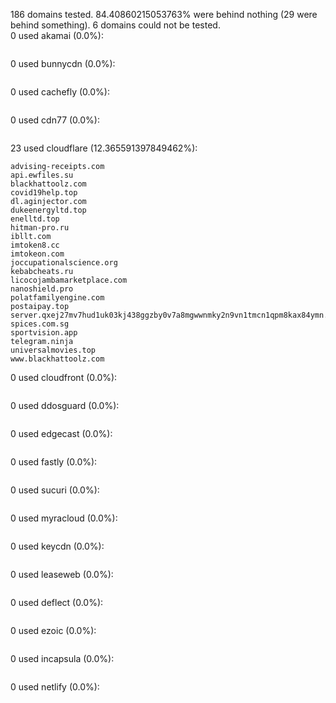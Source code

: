186 domains tested. 84.40860215053763% were behind nothing (29 were behind something). 6 domains could not be tested.<br>
0 used akamai (0.0%):
```

```

0 used bunnycdn (0.0%):
```

```

0 used cachefly (0.0%):
```

```

0 used cdn77 (0.0%):
```

```

23 used cloudflare (12.365591397849462%):
```
advising-receipts.com
api.ewfiles.su
blackhattoolz.com
covid19help.top
dl.aginjector.com
dukeenergyltd.top
enelltd.top
hitman-pro.ru
ibllt.com
imtoken8.cc
imtokeon.com
joccupationalscience.org
kebabcheats.ru
licocojambamarketplace.com
nanoshield.pro
polatfamilyengine.com
postaipay.top
server.qxej27mv7hud1uk03kj438ggzby0v7a8mgwwnmky2n9vn1tmcn1qpm8kax84ymn.ru
spices.com.sg
sportvision.app
telegram.ninja
universalmovies.top
www.blackhattoolz.com
```

0 used cloudfront (0.0%):
```

```

0 used ddosguard (0.0%):
```

```

0 used edgecast (0.0%):
```

```

0 used fastly (0.0%):
```

```

0 used sucuri (0.0%):
```

```

0 used myracloud (0.0%):
```

```

0 used keycdn (0.0%):
```

```

0 used leaseweb (0.0%):
```

```

0 used deflect (0.0%):
```

```

0 used ezoic (0.0%):
```

```

0 used incapsula (0.0%):
```

```

0 used netlify (0.0%):
```

```

